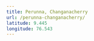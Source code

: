 ```yaml
---
title: Perunna, Changanacherry
url: /perunna-changanacherry/
latitude: 9.445
longitude: 76.543
---
```

